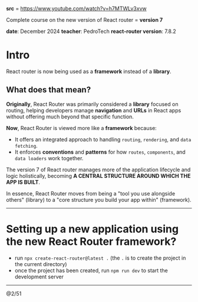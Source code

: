 **src** = https://www.youtube.com/watch?v=h7MTWLv3xvw  

Complete course on the new version of React router = **version 7**  

**date**: December 2024
**teacher**: PedroTech
**react-router version**: 7.8.2

# Intro

React router is now being used as a **framework** instead of a **library**.  

## What does that mean?

**Originally**, React Router was primarily considered a **library** focused on routing, helping developers 
manage **navigation** and **URLs** in React apps without offering much beyond that specific function.  

**Now**, React Router is viewed more like a **framework** because:
- It offers an integrated approach to handling `routing`, `rendering`, and `data fetching`.
- It enforces **conventions** and **patterns** for how `routes`, `components`, and `data loaders` work together.

The version 7 of React router manages more of the application lifecycle and logic holistically, becoming 
**A CENTRAL STRUCTURE AROUND WHICH THE APP IS BUILT**.  

In essence, React Router moves from being a "tool you use alongside others" (library) to a "core structure you 
build your app within" (framework).  

---

# Setting up a new application using the new React Router framework?

- run `npx create-react-router@latest .` (the `.` is to create the project in the current directory)
- once the project has been created, run `npm run dev` to start the development server


---
@2/51